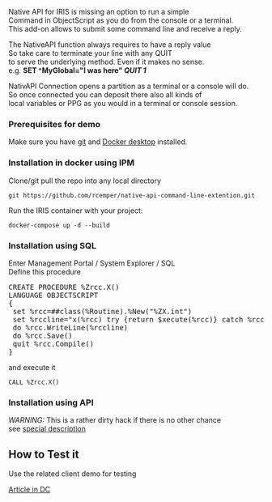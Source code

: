 Native API for IRIS  is missing an option to run a simple   
Command in ObjectScript as you do from the console or a terminal.   
This add-on allows to submit some command line and receive a reply.   

The NativeAPI function always requires to have a reply value   
So take care to terminate your line with any QUIT <value>   
to serve the underlying method. Even if it makes no sense.    
e.g.   **SET ^MyGlobal="I was here" *QUIT 1***

NativAPI Connection opens a partition as a terminal or a console will do.  
So once connected you can deposit there also all kinds of     
local variables or PPG as you would in a terminal or console session.  
 
### Prerequisites for demo   
Make sure you have [git](https://git-scm.com/book/en/v2/Getting-Started-Installing-Git) and [Docker desktop](https://www.docker.com/products/docker-desktop) installed.   

### Installation in docker using IPM   
Clone/git pull the repo into any local directory   
```
git https://github.com/rcemper/native-api-command-line-extention.git
```
Run the IRIS container with your project: 
```
docker-compose up -d --build
```
### Installation using SQL
Enter Management Portal / System Explorer / SQL   
Define this procedure   
<p><pre>CREATE PROCEDURE %Zrcc.X()    
LANGUAGE OBJECTSCRIPT     
{     
 set %rcc=##class(%Routine).%New("%ZX.int")    
 set %rccline="x(%rcc) try {return $xecute(%rcc)} catch %rcc {return %rcc.DisplayString()}"    
 do %rcc.WriteLine(%rccline)     
 do %rcc.Save()   
 quit %rcc.Compile()   
}
</pre></p>
and execute it    

````
CALL %Zrcc.X()
````
### Installation using API  
*WARNING:*  This is a rather dirty hack if there is no other chance   
see [special description](https://github.com/rcemper/native-api-command-line-extension/blob/main/Dirty_Install.MD)

## How to Test it
Use the related client demo for testing

[Article in DC](https://community.intersystems.com/post/remote-global-listing-using-nativeapi-objectscript-2)  

